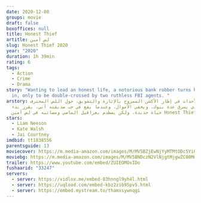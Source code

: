 ```yaml
---
date: 2020-12-08
groups: movie
draft: false
boxoffices: null
title: Honest Thief
artitle: لص أمين
slug: Honest Thief 2020
year: "2020"
duration: 1h 39min
rating: 6
tags:
  - Action
  - Crime
  - Drama
story: "Wanting to lead an honest life, a notorious bank robber turns himself
  in, only to be double-crossed by two ruthless FBI agents. "
arstory: تدور الأحداث في إطار الأكشن الممزوج بالإثارة والتشويق، حول اللص المحترف
  توم، الذي يسرق عدة بنوك، ويخفي الأموال، وعندما يقع في حب صديقته آني، يقرر بدء
  حياة جديدة، ولكن يصطدم بعراقيل الماضي ومصائبه في لص أمين Honest Thief
stars:
  - Liam Neeson
  - Kate Walsh
  - Jai Courtney
imdbid: tt1838556
parentsguide: 13
moviecover: https://m.media-amazon.com/images/M/MV5BZjEwNjYyMTMtODc5Yi00NTg5LTkwMzAtZTkyOTcyNTFkMGIyXkEyXkFqcGdeQXVyMDA4NzMyOA@@._V1_FMjpg_UY864_.jpg
moviebg: https://m.media-amazon.com/images/M/MV5BNDczN2VlNjgtMjgwZC00MmE2LWI3YjktZDA0YWY2ODdkODUxXkEyXkFqcGdeQXVyMDA4NzMyOA@@._V1_FMjpg_UX1280_.jpg
trailer: https://www.youtube.com/embed/ZUIEOMOxIDo
fushaarid: "33247"
servers:
  - server: https://vidlox.me/embed-83hnngl9yh4l.html
  - server: https://uqload.com/embed-kbz2zib95pv5.html
  - server: https://embed.mystream.to/thamxsywnqgi
---
```

